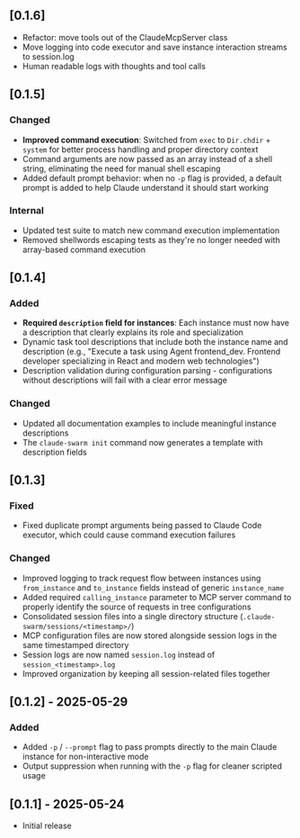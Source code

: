 ## [0.1.6]
- Refactor: move tools out of the ClaudeMcpServer class
- Move logging into code executor and save instance interaction streams to session.log
- Human readable logs with thoughts and tool calls

## [0.1.5]

### Changed
- **Improved command execution**: Switched from `exec` to `Dir.chdir` + `system` for better process handling and proper directory context
- Command arguments are now passed as an array instead of a shell string, eliminating the need for manual shell escaping
- Added default prompt behavior: when no `-p` flag is provided, a default prompt is added to help Claude understand it should start working

### Internal
- Updated test suite to match new command execution implementation
- Removed shellwords escaping tests as they're no longer needed with array-based command execution

## [0.1.4]

### Added
- **Required `description` field for instances**: Each instance must now have a description that clearly explains its role and specialization
- Dynamic task tool descriptions that include both the instance name and description (e.g., "Execute a task using Agent frontend_dev. Frontend developer specializing in React and modern web technologies")
- Description validation during configuration parsing - configurations without descriptions will fail with a clear error message

### Changed
- Updated all documentation examples to include meaningful instance descriptions
- The `claude-swarm init` command now generates a template with description fields

## [0.1.3]

### Fixed
- Fixed duplicate prompt arguments being passed to Claude Code executor, which could cause command execution failures

### Changed
- Improved logging to track request flow between instances using `from_instance` and `to_instance` fields instead of generic `instance_name`
- Added required `calling_instance` parameter to MCP server command to properly identify the source of requests in tree configurations
- Consolidated session files into a single directory structure (`.claude-swarm/sessions/<timestamp>/`)
- MCP configuration files are now stored alongside session logs in the same timestamped directory
- Session logs are now named `session.log` instead of `session_<timestamp>.log`
- Improved organization by keeping all session-related files together

## [0.1.2] - 2025-05-29

### Added
- Added `-p` / `--prompt` flag to pass prompts directly to the main Claude instance for non-interactive mode
- Output suppression when running with the `-p` flag for cleaner scripted usage

## [0.1.1] - 2025-05-24

- Initial release
